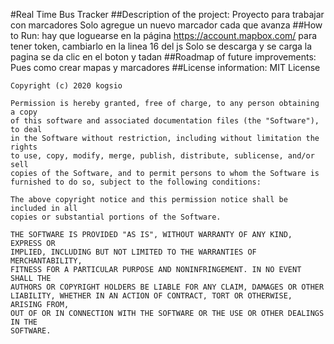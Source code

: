 #Real Time Bus Tracker
##Description of the project: 
    Proyecto para trabajar con marcadores
    Solo agregue un nuevo marcador cada que avanza
##How to Run: 
    hay que loguearse en la página https://account.mapbox.com/ para tener token, cambiarlo en la linea 16 del js
    Solo se descarga y se carga la pagina se da clic en el boton y tadan
##Roadmap of future improvements: 
    Pues como crear mapas y marcadores
##License information: 
    MIT License

    Copyright (c) 2020 kogsio

    Permission is hereby granted, free of charge, to any person obtaining a copy
    of this software and associated documentation files (the "Software"), to deal
    in the Software without restriction, including without limitation the rights
    to use, copy, modify, merge, publish, distribute, sublicense, and/or sell
    copies of the Software, and to permit persons to whom the Software is
    furnished to do so, subject to the following conditions:

    The above copyright notice and this permission notice shall be included in all
    copies or substantial portions of the Software.

    THE SOFTWARE IS PROVIDED "AS IS", WITHOUT WARRANTY OF ANY KIND, EXPRESS OR
    IMPLIED, INCLUDING BUT NOT LIMITED TO THE WARRANTIES OF MERCHANTABILITY,
    FITNESS FOR A PARTICULAR PURPOSE AND NONINFRINGEMENT. IN NO EVENT SHALL THE
    AUTHORS OR COPYRIGHT HOLDERS BE LIABLE FOR ANY CLAIM, DAMAGES OR OTHER
    LIABILITY, WHETHER IN AN ACTION OF CONTRACT, TORT OR OTHERWISE, ARISING FROM,
    OUT OF OR IN CONNECTION WITH THE SOFTWARE OR THE USE OR OTHER DEALINGS IN THE
    SOFTWARE.
